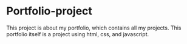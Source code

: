 # Portfolio-project

This project is about my portfolio, which contains all my projects. This portfolio itself is a project using html, css, and javascript. 
